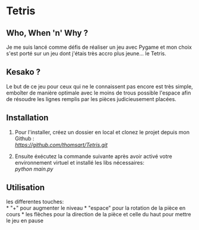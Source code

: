 # Tetris
<h2>Who, When 'n' Why ?</h2>

<p>Je me suis lancé comme défis de réaliser un jeu avec Pygame et mon choix s'est porté sur un jeu dont j'étais très accro plus jeune... le Tetris.</p>

<h2>Kesako ?</h2>

<p>Le but de ce jeu pour ceux qui ne le connaissent pas encore est très simple, emboîter de manière optimale avec le moins de trous possible l'espace afin de résoudre les lignes remplis par les pièces judicieusement placées.</p>

<h2>Installation</h2>

1. Pour l'installer, créez un dossier en local et clonez le projet depuis mon Github :<br>
<em>https://github.com/thomsart/Tetris.git</em>

2. Ensuite éxécutez la commande suivante après avoir activé votre environnement virtuel et installé les libs nécessaires:<br>
<em>python main.py</em>

<h2>Utilisation</h2>
<p>les differentes touches:<br>
* "+" pour augmenter le niveau
* "espace" pour la rotation de la pièce en cours
* les flèches pour la direction de la pièce et celle du haut pour mettre le jeu en pause</p>